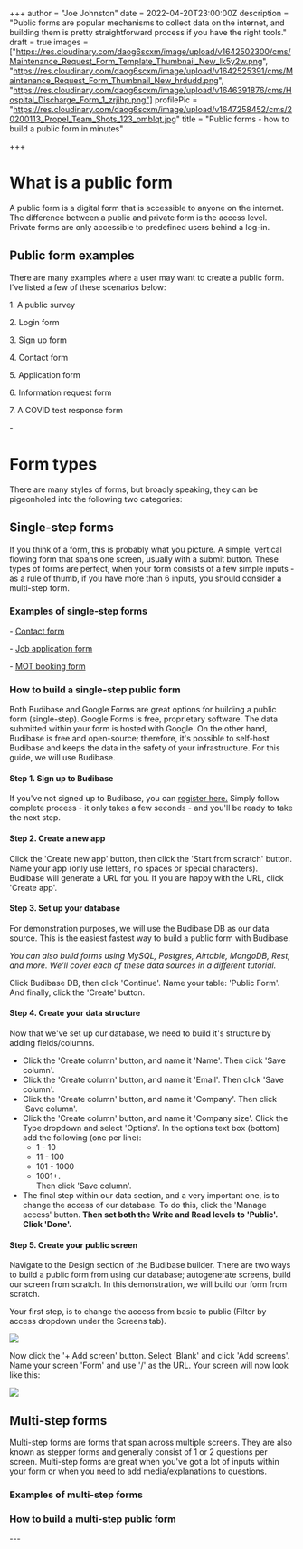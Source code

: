 +++
author = "Joe Johnston"
date = 2022-04-20T23:00:00Z
description = "Public forms are popular mechanisms to collect data on the internet, and building them  is pretty straightforward process if you have the right tools."
draft = true
images = ["https://res.cloudinary.com/daog6scxm/image/upload/v1642502300/cms/Maintenance_Request_Form_Template_Thumbnail_New_lk5y2w.png", "https://res.cloudinary.com/daog6scxm/image/upload/v1642525391/cms/Maintenance_Request_Form_Thumbnail_New_hrdudd.png", "https://res.cloudinary.com/daog6scxm/image/upload/v1646391876/cms/Hospital_Discharge_Form_1_zrjihp.png"]
profilePic = "https://res.cloudinary.com/daog6scxm/image/upload/v1647258452/cms/20200113_Propel_Team_Shots_123_omblqt.jpg"
title = "Public forms - how to build a public form in minutes"

+++
# What is a public form

A public form is a digital form that is accessible to anyone on the internet. The difference between a public and private form is the access level. Private forms are only accessible to predefined users behind a log-in.

## Public form examples

There are many examples where a user may want to create a public form. I've listed a few of these scenarios below:

1\. A public survey

2\. Login form

3\. Sign up form

4\. Contact form

5\. Application form

6\. Information request form

7\. A COVID test response form

\-

# Form types

There are many styles of forms, but broadly speaking, they can be pigeonholed into the following two categories:

## Single-step forms

If you think of a form, this is probably what you picture. A simple, vertical flowing form that spans one screen, usually with a submit button. These types of forms are perfect, when your form consists of a few simple inputs - as a rule of thumb, if you have more than 6 inputs, you should consider a multi-step form.

### Examples of single-step forms

\- [Contact form](https://budibase.com/contact/)

\- [Job application form](https://bb.budibase.app/app_bb_afdf15d335df499da0932ed736edf7e3#/application/new/row/ro_ta_d0eaf94963834567ba4fc083d7072118_09f124bc805b4a2580898805aa42ba9a)

\- [MOT booking form](https://dva-bookings.nidirect.gov.uk/)

### How to build a single-step public form

Both Budibase and Google Forms are great options for building a public form (single-step). Google Forms is free, proprietary software. The data submitted within your form is hosted with Google. On the other hand, Budibase is free and open-source; therefore, it's possible to self-host Budibase and keeps the data in the safety of your infrastructure. For this guide, we will use Budibase.

#### Step 1. Sign up to Budibase

If you've not signed up to Budibase, you can [register here.](https://account.budibase.app/register "budibase registration") Simply follow complete process - it only takes a few seconds - and you'll be ready to take the next step.

#### Step 2. Create a new app

Click the 'Create new app' button, then click the 'Start from scratch' button. Name your app (only use letters, no spaces or special characters). Budibase will generate a URL for you. If you are happy with the URL, click 'Create app'.

#### Step 3. Set up your database

For demonstration purposes, we will use the Budibase DB as our data source. This is the easiest fastest way to build a public form with Budibase.   
  
_You can also build forms using MySQL, Postgres, Airtable, MongoDB, Rest, and more. We'll cover each of these data sources in a different tutorial._

Click Budibase DB, then click 'Continue'. Name your table: 'Public Form'. And finally, click the 'Create' button.

#### Step 4. Create your data structure

Now that we've set up our database, we need to build it's structure by adding fields/columns.

* Click the 'Create column' button, and name it 'Name'. Then click 'Save column'.
* Click the 'Create column' button, and name it 'Email'. Then click 'Save column'.
* Click the 'Create column' button, and name it 'Company'. Then click 'Save column'.
* Click the 'Create column' button, and name it 'Company size'. Click the Type dropdown and select 'Options'. In the options text box (bottom) add the following (one per line):
  * 1 - 10
  * 11 - 100
  * 101 - 1000
  * 1001+.  
    Then click 'Save column'.
* The final step within our data section, and a very important one, is to change the access of our database. To do this, click the 'Manage access' button. **Then set both the Write and Read levels to 'Public'. Click 'Done'.**

#### Step 5. Create your public screen

Navigate to the Design section of the Budibase builder. There are two ways to build a public form from using our database; autogenerate screens, build our screen from scratch. In this demonstration, we will build our form from scratch. 

Your first step, is to change the access from basic to public (Filter by access dropdown under the Screens tab).

![](https://res.cloudinary.com/daog6scxm/image/upload/v1650618251/cms/CleanShot_2022-04-22_at_10.03.47_2x_kdyyzr.png)

Now click the '+ Add screen' button. Select 'Blank' and click 'Add screens'. Name your screen 'Form' and use '/' as the URL. Your screen will now look like this:

![](https://res.cloudinary.com/daog6scxm/image/upload/v1650618476/cms/CleanShot_2022-04-22_at_10.07.38_2x_ntc6w3.png)

## Multi-step forms

Multi-step forms are forms that span across multiple screens. They are also known as stepper forms and generally consist of 1 or 2 questions per screen. Multi-step forms are great when you've got a lot of inputs within your form or when you need to add media/explanations to questions.

### Examples of multi-step forms

### How to build a multi-step public form

\---